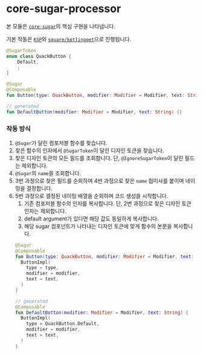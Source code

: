 # core-sugar-processor

본 모듈은 [`core-sugar`](../core-sugar)의 핵심 구현을 나타냅니다.

기본 작동은 [`KSP`](https://kotlinlang.org/docs/ksp-overview.html)와 [`square/kotlinpoet`](https://github.com/square/kotlinpoet)으로 진행됩니다.

```kotlin
@SugarToken
enum class QuackButton {
    Default,
    ;
}

@Sugar
@Composable
fun Button(type: QuackButton, modifier: Modifier = Modifier, text: String) {}

// generated
fun DefaultButton(modifier: Modifier = Modifier, text: String) {}
```

### 작동 방식

1. `@Sugar`가 달린 컴포저블 함수를 찾습니다.
2. 찾은 함수의 인자에서 `@SugarToken`이 달린 디자인 토큰을 찾습니다.
3. 찾은 디자인 토큰의 모든 필드를 조회합니다. 단, `@IgnoreSugarToken`이 달린 필드는 제외합니다.
4. `@Sugar`의 `name`을 조회합니다.
5. 3번 과정으로 찾은 필드를 순회하며 4번 과정으로 찾은 `name` 접미사를 붙이며 네이밍을 결정합니다.
6. 5번 과정으로 결정된 네이밍 배열을 순회하며 코드 생성을 시작합니다.
   1. 기존 컴포저블 함수의 인자를 복사합니다. 단, 2번 과정으로 찾은 디자인 토큰 인자는 제외합니다.
   2. default argument가 있다면 해당 값도 동일하게 복사합니다.
   3. 해당 sugar 컴포넌트가 나타내는 디자인 토큰에 맞게 함수의 본문을 복사합니다. 
   ```kotlin
   @Sugar
   @Composable
   fun Button(type: QuackButton, modifier: Modifier = Modifier, text: String) {
     ButtonImpl(
       type = type,
       modifier = modifier,
       text = text,
     )
   }
   
   // generated
   @Composable
   fun DefaultButton(modifier: Modifier = Modifier, text: String) {
     ButtonImpl(
       type = QuackButton.Default,
       modifier = modifier,
       text = text,
     )
   }
   ```
